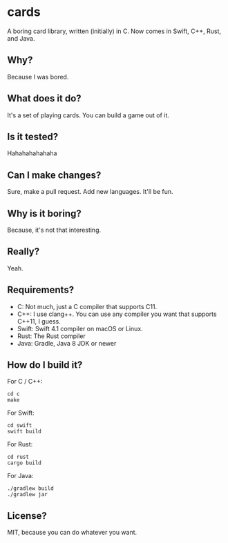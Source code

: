 # cards
A boring card library, written (initially) in C.  Now comes in Swift, C++, Rust, and Java.

## Why?
Because I was bored.

## What does it do?
It's a set of playing cards.  You can build a game out of it.

## Is it tested?
Hahahahahahaha

## Can I make changes?
Sure, make a pull request.  Add new languages.  It'll be fun.

## Why is it boring?
Because, it's not that interesting.

## Really?
Yeah.

## Requirements?
* C: Not much, just a C compiler that supports C11.
* C++: I use clang++.  You can use any compiler you want that supports C++11, I guess.
* Swift: Swift 4.1 compiler on macOS or Linux.
* Rust: The Rust compiler
* Java: Gradle, Java 8 JDK or newer

## How do I build it?
For C / C++:

    cd c
    make

For Swift:

    cd swift
    swift build

For Rust:

    cd rust
    cargo build

For Java:

    ./gradlew build
    ./gradlew jar

## License?
MIT, because you can do whatever you want.
